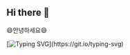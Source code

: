 ## Hi there 👋

😄안녕하세요😄

[![Typing SVG](https://readme-typing-svg.demolab.com?font=Jua&letterSpacing=-1px&pause=1000&color=278AF7&width=435&lines=%EB%82%A0%EC%94%A8%EA%B0%80+%EB%84%88%EB%AC%B4%EB%84%88%EB%AC%B4+%EC%B6%94%EC%9A%B4%EB%8D%B0+%EA%B0%90%EA%B8%B0+%EC%A1%B0%EC%8B%AC%ED%95%98%EC%84%B8%EC%9A%94~~!!)](https://git.io/typing-svg)

